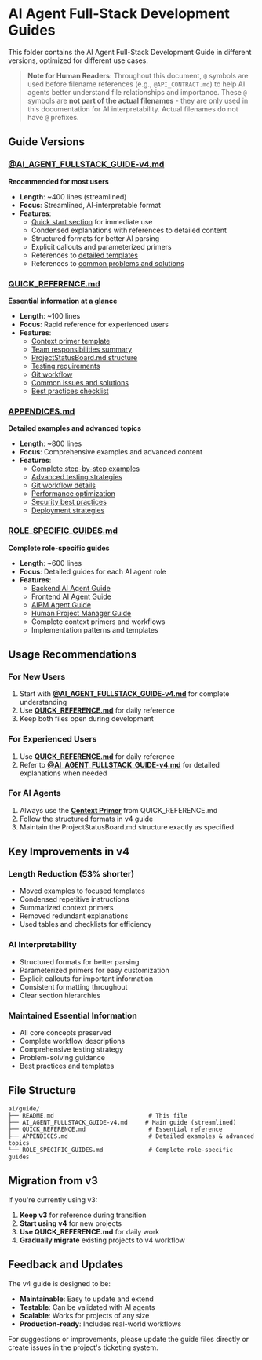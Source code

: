 # AI Agent Full-Stack Development Guides

This folder contains the AI Agent Full-Stack Development Guide in different versions, optimized for different use cases.

> **Note for Human Readers**: Throughout this document, `@` symbols are used before filename references (e.g., `@API_CONTRACT.md`) to help AI agents better understand file relationships and importance. These `@` symbols are **not part of the actual filenames** - they are only used in this documentation for AI interpretability. Actual filenames do not have `@` prefixes.

## Guide Versions

### [@AI_AGENT_FULLSTACK_GUIDE-v4.md](./AI_AGENT_FULLSTACK_GUIDE-v4.md)
**Recommended for most users**
- **Length**: ~400 lines (streamlined)
- **Focus**: Streamlined, AI-interpretable format
- **Features**:
  - [Quick start section](./AI_AGENT_FULLSTACK_GUIDE-v4.md#quick-start) for immediate use
  - Condensed explanations with references to detailed content
  - Structured formats for better AI parsing
  - Explicit callouts and parameterized primers
  - References to [detailed templates](./APPENDICES.md#appendix-a-detailed-examples)
  - References to [common problems and solutions](./AI_AGENT_FULLSTACK_GUIDE-v4.md#common-problems--solutions)

### [QUICK_REFERENCE.md](./QUICK_REFERENCE.md)
**Essential information at a glance**
- **Length**: ~100 lines
- **Focus**: Rapid reference for experienced users
- **Features**:
  - [Context primer template](./QUICK_REFERENCE.md#context-primer-paste-at-start-of-each-conversation)
  - [Team responsibilities summary](./QUICK_REFERENCE.md#team-responsibilities)
  - [ProjectStatusBoard.md structure](./QUICK_REFERENCE.md#projectstatusboardmd-structure)
  - [Testing requirements](./QUICK_REFERENCE.md#testing-requirements)
  - [Git workflow](./QUICK_REFERENCE.md#git-workflow)
  - [Common issues and solutions](./QUICK_REFERENCE.md#common-issues--solutions)
  - [Best practices checklist](./QUICK_REFERENCE.md#best-practices)

### [APPENDICES.md](./APPENDICES.md)
**Detailed examples and advanced topics**
- **Length**: ~800 lines
- **Focus**: Comprehensive examples and advanced content
- **Features**:
  - [Complete step-by-step examples](./APPENDICES.md#a1-complete-recipe-manager-example)
  - [Advanced testing strategies](./APPENDICES.md#appendix-b-detailed-testing-strategy)
  - [Git workflow details](./APPENDICES.md#appendix-c-advanced-git-workflow)
  - [Performance optimization](./APPENDICES.md#appendix-d-performance-optimization)
  - [Security best practices](./APPENDICES.md#appendix-e-security-best-practices)
  - [Deployment strategies](./APPENDICES.md#appendix-f-deployment-strategies)

### [ROLE_SPECIFIC_GUIDES.md](./ROLE_SPECIFIC_GUIDES.md)
**Complete role-specific guides**
- **Length**: ~600 lines
- **Focus**: Detailed guides for each AI agent role
- **Features**:
  - [Backend AI Agent Guide](./ROLE_SPECIFIC_GUIDES.md#backend-ai-agent-guide)
  - [Frontend AI Agent Guide](./ROLE_SPECIFIC_GUIDES.md#frontend-ai-agent-guide)
  - [AIPM Agent Guide](./ROLE_SPECIFIC_GUIDES.md#aipm-agent-guide)
  - [Human Project Manager Guide](./ROLE_SPECIFIC_GUIDES.md#human-project-manager-guide)
  - Complete context primers and workflows
  - Implementation patterns and templates

## Usage Recommendations

### For New Users
1. Start with **[@AI_AGENT_FULLSTACK_GUIDE-v4.md](./AI_AGENT_FULLSTACK_GUIDE-v4.md)** for complete understanding
2. Use **[QUICK_REFERENCE.md](./QUICK_REFERENCE.md)** for daily reference
3. Keep both files open during development

### For Experienced Users
1. Use **[QUICK_REFERENCE.md](./QUICK_REFERENCE.md)** for daily reference
2. Refer to **[@AI_AGENT_FULLSTACK_GUIDE-v4.md](./AI_AGENT_FULLSTACK_GUIDE-v4.md)** for detailed explanations when needed

### For AI Agents
1. Always use the **[Context Primer](./QUICK_REFERENCE.md#context-primer-paste-at-start-of-each-conversation)** from QUICK_REFERENCE.md
2. Follow the structured formats in v4 guide
3. Maintain the ProjectStatusBoard.md structure exactly as specified

## Key Improvements in v4

### Length Reduction (53% shorter)
- Moved examples to focused templates
- Condensed repetitive instructions
- Summarized context primers
- Removed redundant explanations
- Used tables and checklists for efficiency

### AI Interpretability
- Structured formats for better parsing
- Parameterized primers for easy customization
- Explicit callouts for important information
- Consistent formatting throughout
- Clear section hierarchies

### Maintained Essential Information
- All core concepts preserved
- Complete workflow descriptions
- Comprehensive testing strategy
- Problem-solving guidance
- Best practices and templates

## File Structure
```
ai/guide/
├── README.md                           # This file
├── AI_AGENT_FULLSTACK_GUIDE-v4.md     # Main guide (streamlined)
├── QUICK_REFERENCE.md                  # Essential reference
├── APPENDICES.md                       # Detailed examples & advanced topics
└── ROLE_SPECIFIC_GUIDES.md             # Complete role-specific guides
```

## Migration from v3

If you're currently using v3:
1. **Keep v3** for reference during transition
2. **Start using v4** for new projects
3. **Use QUICK_REFERENCE.md** for daily work
4. **Gradually migrate** existing projects to v4 workflow

## Feedback and Updates

The v4 guide is designed to be:
- **Maintainable**: Easy to update and extend
- **Testable**: Can be validated with AI agents
- **Scalable**: Works for projects of any size
- **Production-ready**: Includes real-world workflows

For suggestions or improvements, please update the guide files directly or create issues in the project's ticketing system. 